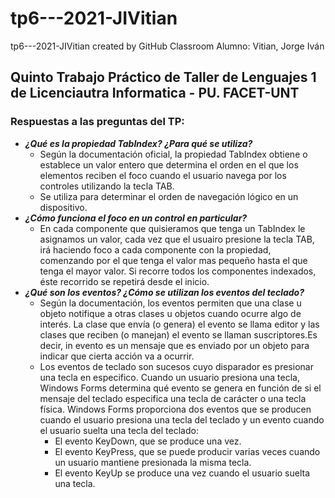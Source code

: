 # tp6---2021-JIVitian
tp6---2021-JIVitian created by GitHub Classroom
Alumno: Vitian, Jorge Iván

## Quinto Trabajo Práctico de Taller de Lenguajes 1 de Licenciautra Informatica - PU. FACET-UNT

### Respuestas a las preguntas del TP:
* ***¿Qué es la propiedad TabIndex? ¿Para qué se utiliza?***  
	- Según la documentación oficial, la propiedad TabIndex obtiene o establece un valor entero que determina el orden en el que los elementos reciben el foco cuando el usuario navega por los controles utilizando la tecla TAB.  
	- Se utiliza para determinar el orden de navegación lógico en un dispositivo.  
* ***¿Cómo funciona el foco en un control en particular?***  
	- En cada componente que quisieramos que tenga un TabIndex le asignamos un valor, cada vez que el usuairo presione la tecla TAB, irá haciendo foco a cada componente con la propiedad, comenzando por el que tenga el valor mas pequeño hasta el que tenga el mayor valor. Si recorre todos los componentes indexados, éste recorrido se repetirá desde el inicio.  
* ***¿Qué son los eventos? ¿Cómo se utilizan los eventos del teclado?***  
	- Según la documentación, los eventos permiten que una clase u objeto notifique a otras clases u objetos cuando ocurre algo de interés. La clase que envía (o genera) el evento se llama editor y las clases que reciben (o manejan) el evento se llaman suscriptores.Es decir, in evento es un mensaje que es enviado por un objeto para indicar que cierta acción va a ocurrir.
	- Los eventos de teclado son sucesos cuyo disparador es presionar una tecla en especifico. Cuando un usuario presiona una tecla, Windows Forms determina qué evento se genera en función de si el mensaje del teclado especifica una tecla de carácter o una tecla física. Windows Forms proporciona dos eventos que se producen cuando el usuario presiona una tecla del teclado y un evento cuando el usuario suelta una tecla del teclado: 
		- El evento KeyDown, que se produce una vez.
		- El evento KeyPress, que se puede producir varias veces cuando un usuario mantiene presionada la misma tecla.
		- El evento KeyUp se produce una vez cuando el usuario suelta una tecla.